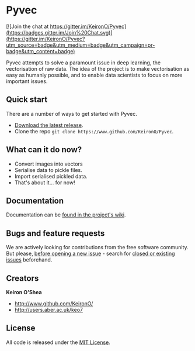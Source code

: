 # Pyvec

[![Join the chat at https://gitter.im/KeironO/Pyvec](https://badges.gitter.im/Join%20Chat.svg)](https://gitter.im/KeironO/Pyvec?utm_source=badge&utm_medium=badge&utm_campaign=pr-badge&utm_content=badge)

Pyvec attempts to solve a paramount issue in deep learning, the vectorisation of raw data. The idea of the project is to make vectorisation as easy as humanly possible, and to enable data scientists to focus on more important issues.

## Quick start

There are a number of ways to get started with Pyvec.

- [Download the latest release](https://github.com/KeironO/Pyvec/archive/master.zip).
- Clone the repo ```git clone https://www.github.com/KeironO/Pyvec```.

## What can it do now?

* Convert images into vectors
* Serialise data to pickle files.
* Import serialised pickled data.
* That's about it... for now!


## Documentation

Documentation can be [found in the project's wiki](https://github.com/KeironO/pyvec/wiki).

## Bugs and feature requests

We are actively looking for contributions from the free software community. But please, [before opening a new issue](https://github.com/KeironO/Pyvec/issues/new) - search for [closed or existing issues](https://github.com/KeironO/Pyvec/issues) beforehand.

## Creators

**Keiron O'Shea**

* http://www.github.com/KeironO/
* http://users.aber.ac.uk/keo7

## License

All code is released under the [MIT License](https://github.com/KeironO/Pyvec/blob/master/LICENSE).
